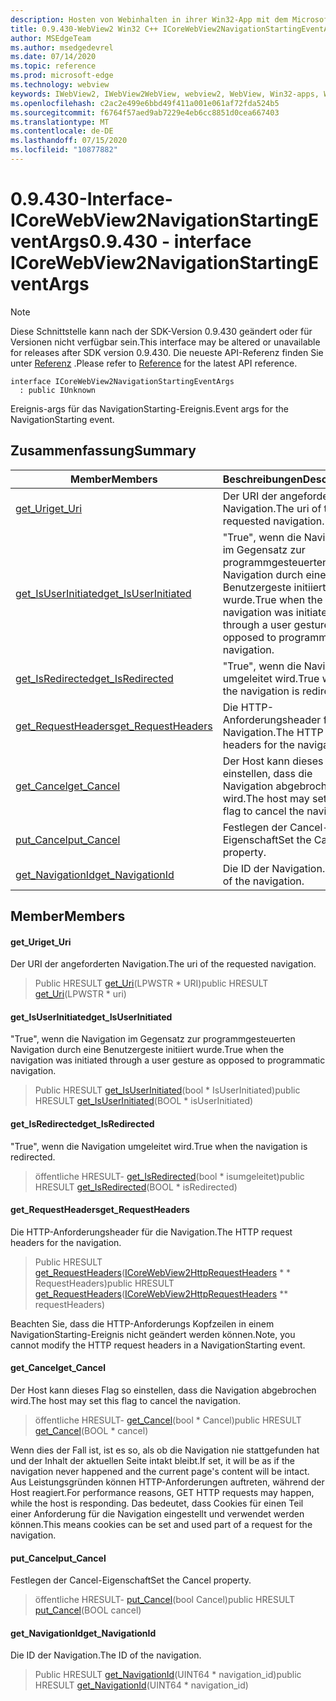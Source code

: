 ```yaml
---
description: Hosten von Webinhalten in ihrer Win32-App mit dem Microsoft Edge WebView2-Steuerelement
title: 0.9.430-WebView2 Win32 C++ ICoreWebView2NavigationStartingEventArgs
author: MSEdgeTeam
ms.author: msedgedevrel
ms.date: 07/14/2020
ms.topic: reference
ms.prod: microsoft-edge
ms.technology: webview
keywords: IWebView2, IWebView2WebView, webview2, WebView, Win32-apps, Win32, Edge, ICoreWebView2, ICoreWebView2Host, Browser-Steuerelement, Edge-HTML
ms.openlocfilehash: c2ac2e499e6bbd49f411a001e061af72fda524b5
ms.sourcegitcommit: f6764f57aed9ab7229e4eb6cc8851d0cea667403
ms.translationtype: MT
ms.contentlocale: de-DE
ms.lasthandoff: 07/15/2020
ms.locfileid: "10877882"
---
```

# <span data-ttu-id="39aca-104">0.9.430-Interface-ICoreWebView2NavigationStartingEventArgs</span><span class="sxs-lookup"><span data-stu-id="39aca-104">0.9.430 - interface ICoreWebView2NavigationStartingEventArgs</span></span> 

> [!NOTE]
> <span data-ttu-id="39aca-105">Diese Schnittstelle kann nach der SDK-Version 0.9.430 geändert oder für Versionen nicht verfügbar sein.</span><span class="sxs-lookup"><span data-stu-id="39aca-105">This interface may be altered or unavailable for releases after SDK version 0.9.430.</span></span> <span data-ttu-id="39aca-106">Die neueste API-Referenz finden Sie unter [Referenz](../../../webview2-api-reference.md) .</span><span class="sxs-lookup"><span data-stu-id="39aca-106">Please refer to [Reference](../../../webview2-api-reference.md) for the latest API reference.</span></span>

```
interface ICoreWebView2NavigationStartingEventArgs
  : public IUnknown
```

<span data-ttu-id="39aca-107">Ereignis-args für das NavigationStarting-Ereignis.</span><span class="sxs-lookup"><span data-stu-id="39aca-107">Event args for the NavigationStarting event.</span></span>

## <span data-ttu-id="39aca-108">Zusammenfassung</span><span class="sxs-lookup"><span data-stu-id="39aca-108">Summary</span></span>

 <span data-ttu-id="39aca-109">Member</span><span class="sxs-lookup"><span data-stu-id="39aca-109">Members</span></span>                        | <span data-ttu-id="39aca-110">Beschreibungen</span><span class="sxs-lookup"><span data-stu-id="39aca-110">Descriptions</span></span>
--------------------------------|---------------------------------------------
[<span data-ttu-id="39aca-111">get_Uri</span><span class="sxs-lookup"><span data-stu-id="39aca-111">get_Uri</span></span>](#get_uri) | <span data-ttu-id="39aca-112">Der URI der angeforderten Navigation.</span><span class="sxs-lookup"><span data-stu-id="39aca-112">The uri of the requested navigation.</span></span>
[<span data-ttu-id="39aca-113">get_IsUserInitiated</span><span class="sxs-lookup"><span data-stu-id="39aca-113">get_IsUserInitiated</span></span>](#get_isuserinitiated) | <span data-ttu-id="39aca-114">"True", wenn die Navigation im Gegensatz zur programmgesteuerten Navigation durch eine Benutzergeste initiiert wurde.</span><span class="sxs-lookup"><span data-stu-id="39aca-114">True when the navigation was initiated through a user gesture as opposed to programmatic navigation.</span></span>
[<span data-ttu-id="39aca-115">get_IsRedirected</span><span class="sxs-lookup"><span data-stu-id="39aca-115">get_IsRedirected</span></span>](#get_isredirected) | <span data-ttu-id="39aca-116">"True", wenn die Navigation umgeleitet wird.</span><span class="sxs-lookup"><span data-stu-id="39aca-116">True when the navigation is redirected.</span></span>
[<span data-ttu-id="39aca-117">get_RequestHeaders</span><span class="sxs-lookup"><span data-stu-id="39aca-117">get_RequestHeaders</span></span>](#get_requestheaders) | <span data-ttu-id="39aca-118">Die HTTP-Anforderungsheader für die Navigation.</span><span class="sxs-lookup"><span data-stu-id="39aca-118">The HTTP request headers for the navigation.</span></span>
[<span data-ttu-id="39aca-119">get_Cancel</span><span class="sxs-lookup"><span data-stu-id="39aca-119">get_Cancel</span></span>](#get_cancel) | <span data-ttu-id="39aca-120">Der Host kann dieses Flag so einstellen, dass die Navigation abgebrochen wird.</span><span class="sxs-lookup"><span data-stu-id="39aca-120">The host may set this flag to cancel the navigation.</span></span>
[<span data-ttu-id="39aca-121">put_Cancel</span><span class="sxs-lookup"><span data-stu-id="39aca-121">put_Cancel</span></span>](#put_cancel) | <span data-ttu-id="39aca-122">Festlegen der Cancel-Eigenschaft</span><span class="sxs-lookup"><span data-stu-id="39aca-122">Set the Cancel property.</span></span>
[<span data-ttu-id="39aca-123">get_NavigationId</span><span class="sxs-lookup"><span data-stu-id="39aca-123">get_NavigationId</span></span>](#get_navigationid) | <span data-ttu-id="39aca-124">Die ID der Navigation.</span><span class="sxs-lookup"><span data-stu-id="39aca-124">The ID of the navigation.</span></span>

## <span data-ttu-id="39aca-125">Member</span><span class="sxs-lookup"><span data-stu-id="39aca-125">Members</span></span>

#### <span data-ttu-id="39aca-126">get_Uri</span><span class="sxs-lookup"><span data-stu-id="39aca-126">get_Uri</span></span> 

<span data-ttu-id="39aca-127">Der URI der angeforderten Navigation.</span><span class="sxs-lookup"><span data-stu-id="39aca-127">The uri of the requested navigation.</span></span>

> <span data-ttu-id="39aca-128">Public HRESULT [get_Uri](#get_uri)(LPWSTR \* URI)</span><span class="sxs-lookup"><span data-stu-id="39aca-128">public HRESULT [get_Uri](#get_uri)(LPWSTR \* uri)</span></span>

#### <span data-ttu-id="39aca-129">get_IsUserInitiated</span><span class="sxs-lookup"><span data-stu-id="39aca-129">get_IsUserInitiated</span></span> 

<span data-ttu-id="39aca-130">"True", wenn die Navigation im Gegensatz zur programmgesteuerten Navigation durch eine Benutzergeste initiiert wurde.</span><span class="sxs-lookup"><span data-stu-id="39aca-130">True when the navigation was initiated through a user gesture as opposed to programmatic navigation.</span></span>

> <span data-ttu-id="39aca-131">Public HRESULT [get_IsUserInitiated](#get_isuserinitiated)(bool \* IsUserInitiated)</span><span class="sxs-lookup"><span data-stu-id="39aca-131">public HRESULT [get_IsUserInitiated](#get_isuserinitiated)(BOOL \* isUserInitiated)</span></span>

#### <span data-ttu-id="39aca-132">get_IsRedirected</span><span class="sxs-lookup"><span data-stu-id="39aca-132">get_IsRedirected</span></span> 

<span data-ttu-id="39aca-133">"True", wenn die Navigation umgeleitet wird.</span><span class="sxs-lookup"><span data-stu-id="39aca-133">True when the navigation is redirected.</span></span>

> <span data-ttu-id="39aca-134">öffentliche HRESULT- [get_IsRedirected](#get_isredirected)(bool \* isumgeleitet)</span><span class="sxs-lookup"><span data-stu-id="39aca-134">public HRESULT [get_IsRedirected](#get_isredirected)(BOOL \* isRedirected)</span></span>

#### <span data-ttu-id="39aca-135">get_RequestHeaders</span><span class="sxs-lookup"><span data-stu-id="39aca-135">get_RequestHeaders</span></span> 

<span data-ttu-id="39aca-136">Die HTTP-Anforderungsheader für die Navigation.</span><span class="sxs-lookup"><span data-stu-id="39aca-136">The HTTP request headers for the navigation.</span></span>

> <span data-ttu-id="39aca-137">Public HRESULT [get_RequestHeaders](#get_requestheaders)([ICoreWebView2HttpRequestHeaders](ICoreWebView2HttpRequestHeaders.md) \* \* RequestHeaders)</span><span class="sxs-lookup"><span data-stu-id="39aca-137">public HRESULT [get_RequestHeaders](#get_requestheaders)([ICoreWebView2HttpRequestHeaders](ICoreWebView2HttpRequestHeaders.md) \*\* requestHeaders)</span></span>

<span data-ttu-id="39aca-138">Beachten Sie, dass die HTTP-Anforderungs Kopfzeilen in einem NavigationStarting-Ereignis nicht geändert werden können.</span><span class="sxs-lookup"><span data-stu-id="39aca-138">Note, you cannot modify the HTTP request headers in a NavigationStarting event.</span></span>

#### <span data-ttu-id="39aca-139">get_Cancel</span><span class="sxs-lookup"><span data-stu-id="39aca-139">get_Cancel</span></span> 

<span data-ttu-id="39aca-140">Der Host kann dieses Flag so einstellen, dass die Navigation abgebrochen wird.</span><span class="sxs-lookup"><span data-stu-id="39aca-140">The host may set this flag to cancel the navigation.</span></span>

> <span data-ttu-id="39aca-141">öffentliche HRESULT- [get_Cancel](#get_cancel)(bool \* Cancel)</span><span class="sxs-lookup"><span data-stu-id="39aca-141">public HRESULT [get_Cancel](#get_cancel)(BOOL \* cancel)</span></span>

<span data-ttu-id="39aca-142">Wenn dies der Fall ist, ist es so, als ob die Navigation nie stattgefunden hat und der Inhalt der aktuellen Seite intakt bleibt.</span><span class="sxs-lookup"><span data-stu-id="39aca-142">If set, it will be as if the navigation never happened and the current page's content will be intact.</span></span> <span data-ttu-id="39aca-143">Aus Leistungsgründen können HTTP-Anforderungen auftreten, während der Host reagiert.</span><span class="sxs-lookup"><span data-stu-id="39aca-143">For performance reasons, GET HTTP requests may happen, while the host is responding.</span></span> <span data-ttu-id="39aca-144">Das bedeutet, dass Cookies für einen Teil einer Anforderung für die Navigation eingestellt und verwendet werden können.</span><span class="sxs-lookup"><span data-stu-id="39aca-144">This means cookies can be set and used part of a request for the navigation.</span></span>

#### <span data-ttu-id="39aca-145">put_Cancel</span><span class="sxs-lookup"><span data-stu-id="39aca-145">put_Cancel</span></span> 

<span data-ttu-id="39aca-146">Festlegen der Cancel-Eigenschaft</span><span class="sxs-lookup"><span data-stu-id="39aca-146">Set the Cancel property.</span></span>

> <span data-ttu-id="39aca-147">öffentliche HRESULT- [put_Cancel](#put_cancel)(bool Cancel)</span><span class="sxs-lookup"><span data-stu-id="39aca-147">public HRESULT [put_Cancel](#put_cancel)(BOOL cancel)</span></span>

#### <span data-ttu-id="39aca-148">get_NavigationId</span><span class="sxs-lookup"><span data-stu-id="39aca-148">get_NavigationId</span></span> 

<span data-ttu-id="39aca-149">Die ID der Navigation.</span><span class="sxs-lookup"><span data-stu-id="39aca-149">The ID of the navigation.</span></span>

> <span data-ttu-id="39aca-150">Public HRESULT [get_NavigationId](#get_navigationid)(UINT64 \* navigation_id)</span><span class="sxs-lookup"><span data-stu-id="39aca-150">public HRESULT [get_NavigationId](#get_navigationid)(UINT64 \* navigation_id)</span></span>

